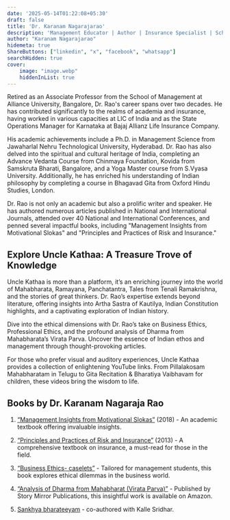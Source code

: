 ```yaml
---
date: '2025-05-14T01:22:08+05:30'
draft: false
title: 'Dr. Karanam Nagarajarao'
description: 'Management Educator | Author | Insurance Specialist | Scholar of Indian Heritage'
author: "Karanam Nagarajarao"
hidemeta: true
ShareButtons: ["linkedin", "x", "facebook", "whatsapp"]
searchHidden: true
cover:
    image: "image.webp"
    hiddenInList: true
---
```


Retired as an Associate Professor from the School of Management at Alliance University, Bangalore, Dr. Rao's career spans over two decades. He has contributed significantly to the realms of academia and insurance, having worked in various capacities at LIC of India and as the State Operations Manager for Karnataka at Bajaj Allianz Life Insurance Company.

His academic achievements include a Ph.D. in Management Science from Jawaharlal Nehru Technological University, Hyderabad. Dr. Rao has also delved into the spiritual and cultural heritage of India, completing an Advance Vedanta Course from Chinmaya Foundation, Kovida from Samskruta Bharati, Bangalore, and a Yoga Master course from S.Vyasa University. Additionally, he has enriched his understanding of Indian philosophy by completing a course in Bhagavad Gita from Oxford Hindu Studies, London.

Dr. Rao is not only an academic but also a prolific writer and speaker. He has authored numerous articles published in National and International Journals, attended over 40 National and International Conferences, and penned several impactful books, including "Management Insights from Motivational Slokas" and "Principles and Practices of Risk and Insurance."

## Explore Uncle Kathaa: A Treasure Trove of Knowledge
Uncle Kathaa is more than a platform, it’s an enriching journey into the world of Mahabharata, Ramayana, Panchatantra, Tales from Tenali Ramakrishna, and the stories of great thinkers. Dr. Rao’s expertise extends beyond literature, offering insights into Artha Sastra of Kautilya, Indian Constitution highlights, and a captivating exploration of Indian history.

Dive into the ethical dimensions with Dr. Rao’s take on Business Ethics, Professional Ethics, and the profound analysis of Dharma from Mahabharata’s Virata Parva. Uncover the essence of Indian ethos and management through thought-provoking articles.

For those who prefer visual and auditory experiences, Uncle Kathaa provides a collection of enlightening YouTube links. From Pillalakosam Mahabharatam in Telugu to Gita Recitation & Bharatiya Vaibhavam for children, these videos bring the wisdom to life.

## Books by Dr. Karanam Nagaraja Rao
1. [“Management Insights from Motivational Slokas”](https://www.amazon.in/Management-Insights-Motivational-Slokas-English/dp/B07C6GGJSC) (2018) - An academic textbook offering invaluable insights.

2. [“Principles and Practices of Risk and Insurance”](https://www.amazon.in/Principles-Practices-Insurance-Shyam-Pandey/dp/938178549X?dib=eyJ2IjoiMSJ9.93vx4hqkC30r42dkSOAScQ.V-mqDsHPU8pdSq7mpAaGOx8RVYZD0jnJx9kPaIC67Ew&dib_tag=se&qid=1747167387&refinements=p_27%3ADr.+Nagraja+Rao+Karanam&s=books&sr=1-1) (2013) - A comprehensive textbook on insurance, a must-read for those in the field.

3. [“Business Ethics- caselets”](https://www.amazon.in/Business-Ethics-Caselets-Karanam-Nagaraja/dp/9386578433) - Tailored for management students, this book explores ethical dilemmas in the business world.

4. [“Analysis of Dharma from Mahabharat (Virata Parva)”](https://www.amazon.in/Analysis-Dharma-Mahabharata-Virata-Parvam/dp/9392661622) - Published by Story Mirror Publications, this insightful work is available on Amazon.

5. [Sankhya bharateeyam](https://www.flipkart.com/sankhya-bharateeyam-sankalana-grandham/p/itmdd950fa092ee9) - co-authored with Kalle Sridhar.